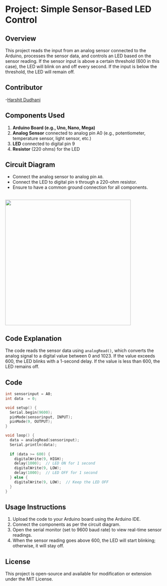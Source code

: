 # Project: Simple Sensor-Based LED Control

## Overview
This project reads the input from an analog sensor connected to the Arduino, processes the sensor data, and controls an LED based on the sensor reading. If the sensor input is above a certain threshold (600 in this case), the LED will blink on and off every second. If the input is below the threshold, the LED will remain off.

## Contributor
-[Harshit Dudhani](https://github.com/harshitdudhani)


## Components Used
1. **Arduino Board (e.g., Uno, Nano, Mega)**
2. **Analog Sensor** connected to analog pin A0 (e.g., potentiometer, temperature sensor, light sensor, etc.)
3. **LED** connected to digital pin 9
4. **Resistor** (220 ohms) for the LED

## Circuit Diagram
- Connect the analog sensor to analog pin `A0`.
- Connect the LED to digital pin `9` through a 220-ohm resistor.
- Ensure to have a common ground connection for all components.
<br>
<img src="https://github.com/harshitdudhani/Arduino/blob/main/assets/Screenshot%202024-09-25%20183012.png" width="400">




## Code Explanation
The code reads the sensor data using `analogRead()`, which converts the analog signal to a digital value between 0 and 1023. If the value exceeds 600, the LED blinks with a 1-second delay. If the value is less than 600, the LED remains off.

## Code
```cpp
int sensorinput = A0;
int data  = 0;

void setup() {
  Serial.begin(9600);
  pinMode(sensorinput, INPUT);
  pinMode(9, OUTPUT);
}

void loop() {
  data = analogRead(sensorinput);
  Serial.println(data);
  
  if (data >= 600) {
    digitalWrite(9, HIGH);
    delay(1000);  // LED ON for 1 second
    digitalWrite(9, LOW);
    delay(1000);  // LED OFF for 1 second
  } else {
    digitalWrite(9, LOW);  // Keep the LED OFF
  }
}


```

## Usage Instructions
1. Upload the code to your Arduino board using the Arduino IDE.
2. Connect the components as per the circuit diagram.
3. Open the serial monitor (set to 9600 baud rate) to view real-time sensor readings.
4. When the sensor reading goes above 600, the LED will start blinking; otherwise, it will stay off.
## License
This project is open-source and available for modification or extension under the MIT License.